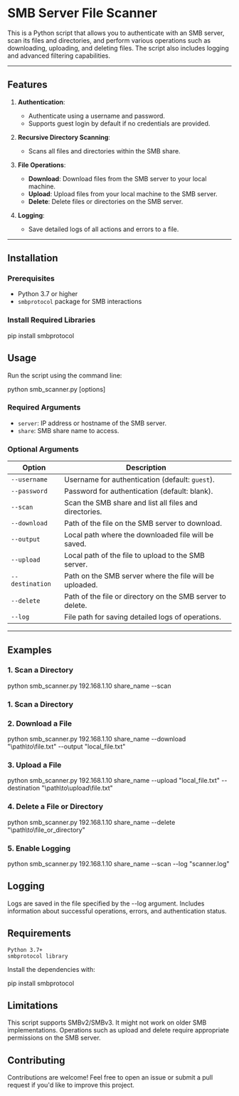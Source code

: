 # SMB Server File Scanner

This is a Python script that allows you to authenticate with an SMB server, scan its files and directories, and perform various operations such as downloading, uploading, and deleting files. The script also includes logging and advanced filtering capabilities.

---

## Features

1. **Authentication**:
   - Authenticate using a username and password.
   - Supports guest login by default if no credentials are provided.

2. **Recursive Directory Scanning**:
   - Scans all files and directories within the SMB share.

3. **File Operations**:
   - **Download**: Download files from the SMB server to your local machine.
   - **Upload**: Upload files from your local machine to the SMB server.
   - **Delete**: Delete files or directories on the SMB server.

4. **Logging**:
   - Save detailed logs of all actions and errors to a file.

---

## Installation

### Prerequisites
- Python 3.7 or higher
- `smbprotocol` package for SMB interactions

### Install Required Libraries

pip install smbprotocol

## Usage

Run the script using the command line:

python smb_scanner.py <server> <share> [options]

### Required Arguments
- `server`: IP address or hostname of the SMB server.
- `share`: SMB share name to access.

### Optional Arguments
| Option             | Description                                                                 |
|--------------------|-----------------------------------------------------------------------------|
| `--username`       | Username for authentication (default: `guest`).                           |
| `--password`       | Password for authentication (default: blank).                             |
| `--scan`           | Scan the SMB share and list all files and directories.                    |
| `--download`       | Path of the file on the SMB server to download.                           |
| `--output`         | Local path where the downloaded file will be saved.                       |
| `--upload`         | Local path of the file to upload to the SMB server.                       |
| `--destination`    | Path on the SMB server where the file will be uploaded.                   |
| `--delete`         | Path of the file or directory on the SMB server to delete.                |
| `--log`            | File path for saving detailed logs of operations.                        |

---

## Examples

### 1. Scan a Directory

python smb_scanner.py 192.168.1.10 share_name --scan

### 1. Scan a Directory

### 2. Download a File

python smb_scanner.py 192.168.1.10 share_name --download "\\path\\to\\file.txt" --output "local_file.txt"

### 3. Upload a File

python smb_scanner.py 192.168.1.10 share_name --upload "local_file.txt" --destination "\\path\\to\\upload\\file.txt"

### 4. Delete a File or Directory

python smb_scanner.py 192.168.1.10 share_name --delete "\\path\\to\\file_or_directory"

### 5. Enable Logging

python smb_scanner.py 192.168.1.10 share_name --scan --log "scanner.log"

## Logging

Logs are saved in the file specified by the --log argument.
Includes information about successful operations, errors, and authentication status.

## Requirements

    Python 3.7+
    smbprotocol library

Install the dependencies with:

pip install smbprotocol

## Limitations

This script supports SMBv2/SMBv3. It might not work on older SMB implementations.
Operations such as upload and delete require appropriate permissions on the SMB server.

## Contributing

Contributions are welcome! Feel free to open an issue or submit a pull request if you'd like to improve this project.
